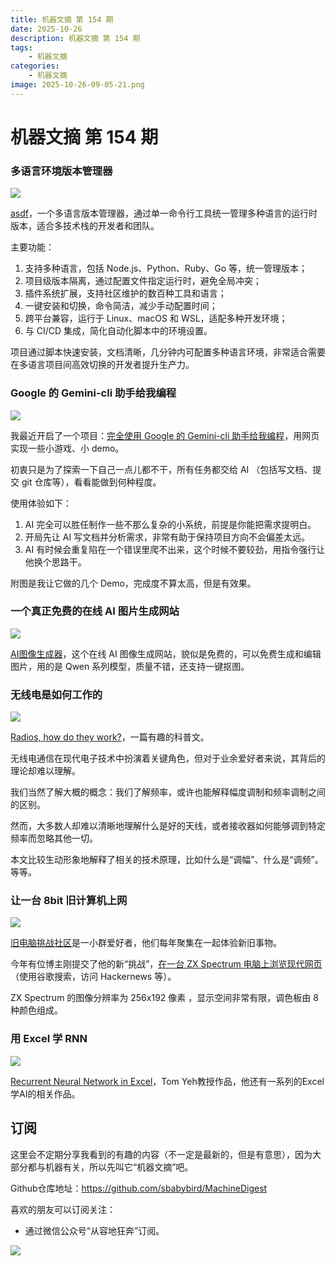 ```yaml
---
title: 机器文摘 第 154 期
date: 2025-10-26
description: 机器文摘 第 154 期
tags: 
    - 机器文摘
categories: 
    - 机器文摘
image: 2025-10-26-09-05-21.png
---
```

# 机器文摘 第 154 期

### 多语言环境版本管理器
![](2025-10-26-09-04-51.png)

[asdf](https://github.com/asdf-vm/asdf)，一个多语言版本管理器，通过单一命令行工具统一管理多种语言的运行时版本，适合多技术栈的开发者和团队。

主要功能：
1. 支持多种语言，包括 Node.js、Python、Ruby、Go 等，统一管理版本；
2. 项目级版本隔离，通过配置文件指定运行时，避免全局冲突；
3. 插件系统扩展，支持社区维护的数百种工具和语言；
4. 一键安装和切换，命令简洁，减少手动配置时间；
5. 跨平台兼容，运行于 Linux、macOS 和 WSL，适配多种开发环境；
6. 与 CI/CD 集成，简化自动化脚本中的环境设置。

项目通过脚本快速安装，文档清晰，几分钟内可配置多种语言环境，非常适合需要在多语言项目间高效切换的开发者提升生产力。

### Google 的 Gemini-cli 助手给我编程
![](2025-10-26-09-05-21.png)

我最近开启了一个项目：[完全使用 Google 的 Gemini-cli 助手给我编程](https://sbabybird.github.io/Gemini-Engineering-Experiments/projects/)，用网页实现一些小游戏、小 demo。

初衷只是为了探索一下自己一点儿都不干，所有任务都交给 AI （包括写文档、提交 git 仓库等），看看能做到何种程度。

使用体验如下：

1. AI 完全可以胜任制作一些不那么复杂的小系统，前提是你能把需求提明白。
2. 开局先让 AI 写文档并分析需求，非常有助于保持项目方向不会偏差太远。
3. AI 有时候会重复陷在一个错误里爬不出来，这个时候不要较劲，用指令强行让他换个思路干。

附图是我让它做的几个 Demo，完成度不算太高，但是有效果。

### 一个真正免费的在线 AI 图片生成网站
![](2025-10-26-09-05-44.png)

[AI图像生成器](https://freeaiimage.net/zh/)，这个在线 AI 图像生成网站，貌似是免费的，可以免费生成和编辑图片，用的是 Qwen 系列模型，质量不错，还支持一键抠图。 ​​​

### 无线电是如何工作的
![](2025-10-26-09-06-01.png)

[Radios, how do they work?](https://lcamtuf.substack.com/p/radios-how-do-they-work)，一篇有趣的科普文。

无线电通信在现代电子技术中扮演着关键角色，但对于业余爱好者来说，其背后的理论却难以理解。

我们当然了解大概的概念：我们了解频率，或许也能解释幅度调制和频率调制之间的区别。

然而，大多数人却难以清晰地理解什么是好的天线，或者接收器如何能够调到特定频率而忽略其他一切。

本文比较生动形象地解释了相关的技术原理，比如什么是“调幅”、什么是“调频”。等等。

### 让一台 8bit 旧计算机上网
![](2025-10-26-09-06-20.png)

[旧电脑挑战社区](http://occ.sdf.org/)是一小群爱好者，他们每年聚集在一起体验新旧事物。

今年有位博主刚提交了他的新“挑战”，[在一台 ZX Spectrum 电脑上浏览现代网页](https://0x00.cl/blog/2025/occ-2025/)（使用谷歌搜索，访问 Hackernews 等）。

ZX Spectrum 的图像分辨率为 256x192 像素 ，显示空间非常有限，调色板由 8 种颜色组成。

### 用 Excel 学 RNN
![](2025-10-26-09-06-36.png)

[Recurrent Neural Network in Excel](https://www.byhand.ai/p/recurrent-neural-network-spreadsheet)，Tom Yeh教授作品，他还有一系列的Excel学AI的相关作品。



## 订阅
这里会不定期分享我看到的有趣的内容（不一定是最新的，但是有意思），因为大部分都与机器有关，所以先叫它“机器文摘”吧。

Github仓库地址：https://github.com/sbabybird/MachineDigest

喜欢的朋友可以订阅关注：

- 通过微信公众号“从容地狂奔”订阅。

![](../weixin.jpg)